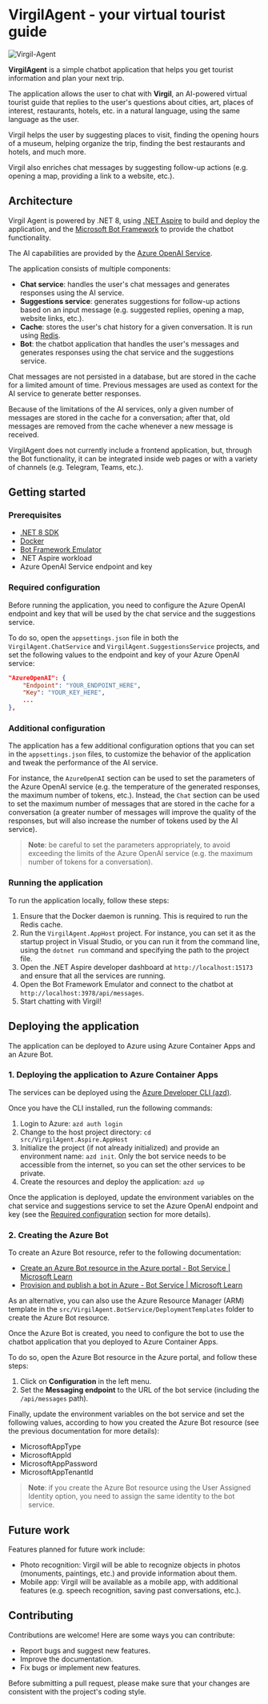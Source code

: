 # VirgilAgent - your virtual tourist guide

![Virgil-Agent](images/virgil-chatbot.png)

**VirgilAgent** is a simple chatbot application that helps you get tourist information and plan your next trip.

The application allows the user to chat with **Virgil**, an AI-powered virtual tourist guide that replies to the user's questions about cities, art, places of interest, restaurants, hotels, etc. in a natural language, using the same language as the user.

Virgil helps the user by suggesting places to visit, finding the opening hours of a museum, helping organize the trip, finding the best restaurants and hotels, and much more.

Virgil also enriches chat messages by suggesting follow-up actions (e.g. opening a map, providing a link to a website, etc.).

## Architecture

Virgil Agent is powered by .NET 8, using [.NET Aspire](https://learn.microsoft.com/en-us/dotnet/aspire/get-started/aspire-overview) to build and deploy the application, and the [Microsoft Bot Framework](https://dev.botframework.com/) to provide the chatbot functionality.

The AI capabilities are provided by the [Azure OpenAI Service](https://azure.microsoft.com/en-us/products/ai-services/openai-service).

The application consists of multiple components:

- **Chat service**: handles the user's chat messages and generates responses using the AI service.
- **Suggestions service**: generates suggestions for follow-up actions based on an input message (e.g. suggested replies, opening a map, website links, etc.).
- **Cache**: stores the user's chat history for a given conversation. It is run using [Redis](https://redis.io/).
- **Bot**: the chatbot application that handles the user's messages and generates responses using the chat service and the suggestions service.

Chat messages are not persisted in a database, but are stored in the cache for a limited amount of time. Previous messages are used as context for the AI service to generate better responses.

Because of the limitations of the AI services, only a given number of messages are stored in the cache for a conversation; after that, old messages are removed from the cache whenever a new message is received.

VirgilAgent does not currently include a frontend application, but, through the Bot functionality, it can be integrated inside web pages or with a variety of channels (e.g. Telegram, Teams, etc.).

## Getting started

### Prerequisites

- [.NET 8 SDK](https://dotnet.microsoft.com/download/)
- [Docker](https://www.docker.com/)
- [Bot Framework Emulator](https://github.com/microsoft/BotFramework-Emulator/blob/master/README.md)
- .NET Aspire workload
- Azure OpenAI Service endpoint and key

### Required configuration

Before running the application, you need to configure the Azure OpenAI endpoint and key that will be used by the chat service and the suggestions service.

To do so, open the `appsettings.json` file in both the `VirgilAgent.ChatService` and `VirgilAgent.SuggestionsService` projects, and set the following values to the endpoint and key of your Azure OpenAI service:

```json
"AzureOpenAI": {
    "Endpoint": "YOUR_ENDPOINT_HERE",
    "Key": "YOUR_KEY_HERE",
    ...
},
```

### Additional configuration

The application has a few additional configuration options that you can set in the `appsettings.json` files, to customize the behavior of the application and tweak the performance of the AI service.

For instance, the `AzureOpenAI` section can be used to set the parameters of the Azure OpenAI service (e.g. the temperature of the generated responses, the maximum number of tokens, etc.).
Instead, the `Chat` section can be used to set the maximum number of messages that are stored in the cache for a conversation (a greater number of messages will improve the quality of the responses, but will also increase the number of tokens used by the AI service).

> **Note**: be careful to set the parameters appropriately, to avoid exceeding the limits of the Azure OpenAI service (e.g. the maximum number of tokens for a conversation).

### Running the application

To run the application locally, follow these steps:

1. Ensure that the Docker daemon is running. This is required to run the Redis cache.
2. Run the `VirgilAgent.AppHost` project. For instance, you can set it as the startup project in Visual Studio, or you can run it from the command line, using the `dotnet run` command and specifying the path to the project file.
3. Open the .NET Aspire developer dashboard at `http://localhost:15173` and ensure that all the services are running.
4. Open the Bot Framework Emulator and connect to the chatbot at `http://localhost:3978/api/messages`.
5. Start chatting with Virgil!

## Deploying the application

The application can be deployed to Azure using Azure Container Apps and an Azure Bot.

### 1. Deploying the application to Azure Container Apps

The services can be deployed using the [Azure Developer CLI (azd)](https://learn.microsoft.com/en-us/azure/developer/azure-developer-cli/).

Once you have the CLI installed, run the following commands:

1. Login to Azure: `azd auth login`
2. Change to the host project directory: `cd src/VirgilAgent.Aspire.AppHost`
3. Initialize the project (if not already initialized) and provide an environment name: `azd init`. Only the bot service needs to be accessible from the internet, so you can set the other services to be private.
4. Create the resources and deploy the application: `azd up`

Once the application is deployed, update the environment variables on the chat service and suggestions service to set the Azure OpenAI endpoint and key (see the [Required configuration](#required-configuration) section for more details).

### 2. Creating the Azure Bot

To create an Azure Bot resource, refer to the following documentation:

- [Create an Azure Bot resource in the Azure portal - Bot Service | Microsoft Learn](https://learn.microsoft.com/en-us/azure/bot-service/abs-quickstart?view=azure-bot-service-4.0&tabs=userassigned)
- [Provision and publish a bot in Azure - Bot Service | Microsoft Learn](https://learn.microsoft.com/en-us/azure/bot-service/provision-and-publish-a-bot?view=azure-bot-service-4.0&source=recommendations&tabs=userassigned%2Ccsharp)

As an alternative, you can also use the Azure Resource Manager (ARM) template in the `src/VirgilAgent.BotService/DeploymentTemplates` folder to create the Azure Bot resource.

Once the Azure Bot is created, you need to configure the bot to use the chatbot application that you deployed to Azure Container Apps.

To do so, open the Azure Bot resource in the Azure portal, and follow these steps:

1. Click on **Configuration** in the left menu.
2. Set the **Messaging endpoint** to the URL of the bot service (including the `/api/messages` path).

Finally, update the environment variables on the bot service and set the following values, according to how you created the Azure Bot resource (see the previous documentation for more details):

- MicrosoftAppType
- MicrosoftAppId
- MicrosoftAppPassword
- MicrosoftAppTenantId

> **Note**: if you create the Azure Bot resource using the User Assigned Identity option, you need to assign the same identity to the bot service.

## Future work

Features planned for future work include:

- Photo recognition: Virgil will be able to recognize objects in photos (monuments, paintings, etc.) and provide information about them.
- Mobile app: Virgil will be available as a mobile app, with additional features (e.g. speech recognition, saving past conversations, etc.).

## Contributing

Contributions are welcome! Here are some ways you can contribute:

- Report bugs and suggest new features.
- Improve the documentation.
- Fix bugs or implement new features.

Before submitting a pull request, please make sure that your changes are consistent with the project's coding style.

